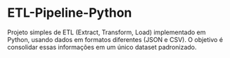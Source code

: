 # ETL-Pipeline-Python
Projeto simples de ETL (Extract, Transform, Load) implementado em Python, usando dados em formatos diferentes (JSON e CSV). O objetivo é consolidar essas informações em um único dataset padronizado.
